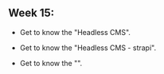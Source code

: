 ## Week 15:

- Get to know the "Headless CMS".

- Get to know the "Headless CMS - strapi".

- Get to know the "".